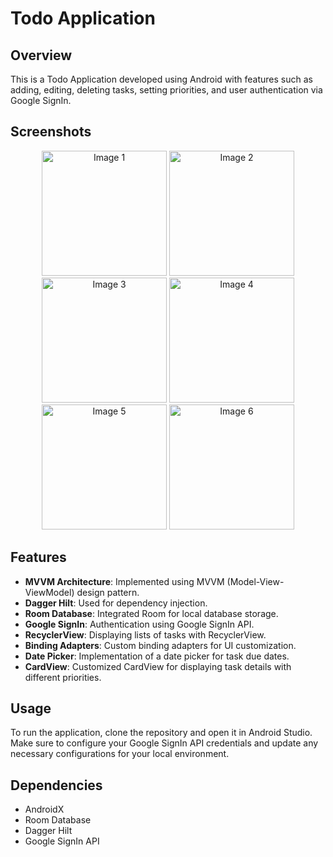 # Todo Application

## Overview

This is a Todo Application developed using Android with features such as adding, editing, deleting tasks, setting priorities, and user authentication via Google SignIn.

## Screenshots

<p align="center">
    <img src="https://github.com/mohammad-ayan-008/CodeSoft/assets/107920513/e8a001b5-b300-4fd7-91c7-2931d4d6b0b4" alt="Image 1" width="200"/>
    <img src="https://github.com/mohammad-ayan-008/CodeSoft/assets/107920513/fd466800-ccde-4430-93d8-15adb5642512" alt="Image 2" width="200"/>
    <img src="https://github.com/mohammad-ayan-008/CodeSoft/assets/107920513/58792bbc-754c-4160-8a0d-1648cfd73704" alt="Image 3" width="200"/>
    <img src="https://github.com/mohammad-ayan-008/CodeSoft/assets/107920513/0f931fb0-0b90-475a-892d-cab498d2d1d2" alt="Image 4" width="200"/>
    <img src="https://github.com/mohammad-ayan-008/CodeSoft/assets/107920513/ffe263a4-7a20-4acc-a8d6-fe2eec8d7231" alt="Image 5" width="200"/>
    <img src="https://github.com/mohammad-ayan-008/application_Notes/assets/107920513/d7dc5024-2f9d-47cd-8f45-83a1dc1306d7" alt="Image 6" width="200"/>
</p>

## Features

- **MVVM Architecture**: Implemented using MVVM (Model-View-ViewModel) design pattern.
- **Dagger Hilt**: Used for dependency injection.
- **Room Database**: Integrated Room for local database storage.
- **Google SignIn**: Authentication using Google SignIn API.
- **RecyclerView**: Displaying lists of tasks with RecyclerView.
- **Binding Adapters**: Custom binding adapters for UI customization.
- **Date Picker**: Implementation of a date picker for task due dates.
- **CardView**: Customized CardView for displaying task details with different priorities.

## Usage

To run the application, clone the repository and open it in Android Studio. Make sure to configure your Google SignIn API credentials and update any necessary configurations for your local environment.

## Dependencies

- AndroidX
- Room Database
- Dagger Hilt
- Google SignIn API

